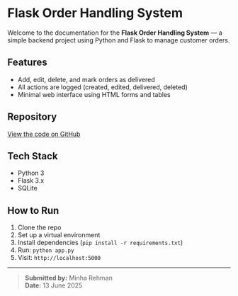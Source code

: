 # Flask Order Handling System

Welcome to the documentation for the **Flask Order Handling System** — a simple backend project using Python and Flask to manage customer orders.

## Features
- Add, edit, delete, and mark orders as delivered
- All actions are logged (created, edited, delivered, deleted)
- Minimal web interface using HTML forms and tables

## Repository
 [View the code on GitHub](https://github.com/Minha-Attique/flask-order-system)

## Tech Stack
- Python 3
- Flask 3.x
- SQLite

## How to Run
1. Clone the repo  
2. Set up a virtual environment  
3. Install dependencies (`pip install -r requirements.txt`)  
4. Run: `python app.py`  
5. Visit: `http://localhost:5000`

---

> **Submitted by:** Minha Rehman  
> **Date:** 13 June 2025
